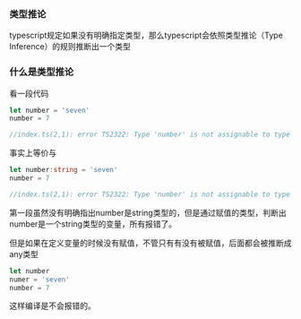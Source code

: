 ### 类型推论
typescript规定如果没有明确指定类型，那么typescript会依照类型推论（Type Inference）的规则推断出一个类型

### 什么是类型推论
看一段代码
```ts
let number = 'seven'
number = 7

//index.ts(2,1): error TS2322: Type 'number' is not assignable to type 'string'.
```
事实上等价与
```ts
let number:string = 'seven'
number = 7

//index.ts(2,1): error TS2322: Type 'number' is not assignable to type 'string'.
```
第一段虽然没有明确指出number是string类型的，但是通过赋值的类型，判断出number是一个string类型的变量，所有报错了。

但是如果在定义变量的时候没有赋值，不管只有有没有被赋值，后面都会被推断成any类型
```ts
let number
numer = 'seven'
number = 7
```
这样编译是不会报错的。
